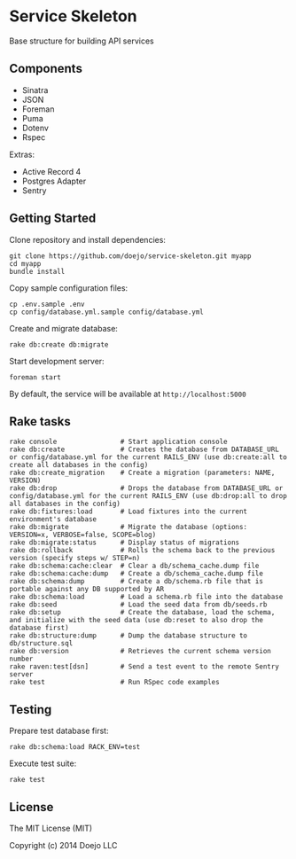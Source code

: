 # Service Skeleton

Base structure for building API services

## Components

- Sinatra
- JSON
- Foreman
- Puma
- Dotenv
- Rspec

Extras:

- Active Record 4
- Postgres Adapter
- Sentry

## Getting Started

Clone repository and install dependencies:

```
git clone https://github.com/doejo/service-skeleton.git myapp
cd myapp
bundle install
```

Copy sample configuration files:

```
cp .env.sample .env
cp config/database.yml.sample config/database.yml
```

Create and migrate database:

```
rake db:create db:migrate
```

Start development server:

```
foreman start
```

By default, the service will be available at `http://localhost:5000`

## Rake tasks

```
rake console                # Start application console
rake db:create              # Creates the database from DATABASE_URL or config/database.yml for the current RAILS_ENV (use db:create:all to create all databases in the config)
rake db:create_migration    # Create a migration (parameters: NAME, VERSION)
rake db:drop                # Drops the database from DATABASE_URL or config/database.yml for the current RAILS_ENV (use db:drop:all to drop all databases in the config)
rake db:fixtures:load       # Load fixtures into the current environment's database
rake db:migrate             # Migrate the database (options: VERSION=x, VERBOSE=false, SCOPE=blog)
rake db:migrate:status      # Display status of migrations
rake db:rollback            # Rolls the schema back to the previous version (specify steps w/ STEP=n)
rake db:schema:cache:clear  # Clear a db/schema_cache.dump file
rake db:schema:cache:dump   # Create a db/schema_cache.dump file
rake db:schema:dump         # Create a db/schema.rb file that is portable against any DB supported by AR
rake db:schema:load         # Load a schema.rb file into the database
rake db:seed                # Load the seed data from db/seeds.rb
rake db:setup               # Create the database, load the schema, and initialize with the seed data (use db:reset to also drop the database first)
rake db:structure:dump      # Dump the database structure to db/structure.sql
rake db:version             # Retrieves the current schema version number
rake raven:test[dsn]        # Send a test event to the remote Sentry server
rake test                   # Run RSpec code examples
```

## Testing

Prepare test database first:

```
rake db:schema:load RACK_ENV=test
```

Execute test suite:

```
rake test
```

## License

The MIT License (MIT)

Copyright (c) 2014 Doejo LLC